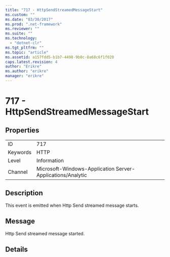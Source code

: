 ```yaml
---
title: "717 - HttpSendStreamedMessageStart"
ms.custom: ""
ms.date: "03/30/2017"
ms.prod: ".net-framework"
ms.reviewer: ""
ms.suite: ""
ms.technology: 
  - "dotnet-clr"
ms.tgt_pltfrm: ""
ms.topic: "article"
ms.assetid: a157fdd5-b1b7-4498-9b0c-8a68c6f1f020
caps.latest.revision: 4
author: "Erikre"
ms.author: "erikre"
manager: "erikre"
---
```

# 717 - HttpSendStreamedMessageStart
## Properties  
  
|||  
|-|-|  
|ID|717|  
|Keywords|HTTP|  
|Level|Information|  
|Channel|Microsoft-Windows-Application Server-Applications/Analytic|  
  
## Description  
 This event is emitted when Http Send streamed message starts.  
  
## Message  
 Http Send streamed message started.  
  
## Details
